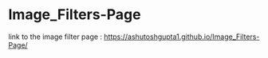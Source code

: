 # Image_Filters-Page
 
 link to the image filter page : https://ashutoshgupta1.github.io/Image_Filters-Page/
